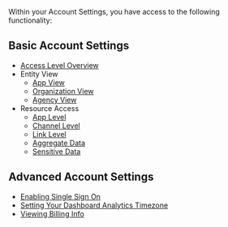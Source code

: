 Within your Account Settings, you have access to the following functionality:

## Basic Account Settings

  - [Access Level Overview](/dashboard/access-level/)
  - Entity View
    - [App View](/dashboard/app-view/)
    - [Organization View](/dashboard/organization-view/)
    - [Agency View](/dashboard/agency-view/)
  - Resource Access
    - [App Level](/dashboard/app-level-access/)
    - [Channel Level](/dashboard/channel-level-access/)
    - [Link Level](/dashboard/link-level-access/)
    - [Aggregate Data](/dashboard/aggregate-data-access/)
    - [Sensitive Data](/dashboard/sensitive-data-access/)

## Advanced Account Settings

- [Enabling Single Sign On](/dashboard/sso)
- [Setting Your Dashboard Analytics Timezone](/dashboard/timezone/)
- [Viewing Billing Info](/dashboard/viewing-billing)
